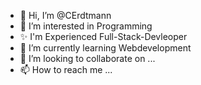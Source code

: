 - 👋 Hi, I’m @CErdtmann
- 👀 I’m interested in Programming
- ✨ I'm Experienced Full-Stack-Devleoper
- 🌱 I’m currently learning Webdevelopment
- 💞️ I’m looking to collaborate on ...
- 📫 How to reach me ...

<!---
CErdtmann/CErdtmann is a ✨ special ✨ repository because its `README.md` (this file) appears on your GitHub profile.
You can click the Preview link to take a look at your changes.
--->
